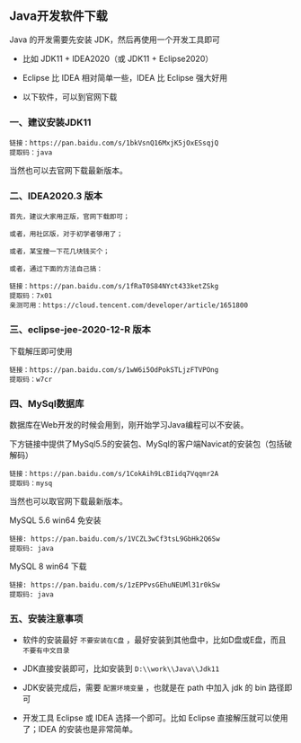 ## Java开发软件下载

Java 的开发需要先安装 JDK，然后再使用一个开发工具即可

- 比如 JDK11 + IDEA2020（或 JDK11 + Eclipse2020）

- Eclipse 比 IDEA 相对简单一些，IDEA 比 Eclipse 强大好用

- 以下软件，可以到官网下载


### 一、建议安装JDK11

    链接：https://pan.baidu.com/s/1bkVsnQ16MxjK5jOxESsqjQ
    提取码：java 

当然也可以去官网下载最新版本。

### 二、IDEA2020.3 版本

    首先，建议大家用正版，官网下载即可；
    
    或者，用社区版，对于初学者够用了；
    
    或者，某宝搜一下花几块钱买个；
    
    或者，通过下面的方法自己搞：
    
    链接：https://pan.baidu.com/s/1fRaT0S84NYct433ketZSkg 
    提取码：7x01 
    亲测可用：https://cloud.tencent.com/developer/article/1651800
    

### 三、eclipse-jee-2020-12-R 版本

下载解压即可使用

    链接：https://pan.baidu.com/s/1wW6i5OdPokSTLjzFTVPOng 
    提取码：w7cr 

### 四、MySql数据库

数据库在Web开发的时候会用到，刚开始学习Java编程可以不安装。

下方链接中提供了MySql5.5的安装包、MySql的客户端Navicat的安装包（包括破解码）

    链接：https://pan.baidu.com/s/1CokAih9LcBIidq7Vqqmr2A
    提取码：mysq

当然也可以取官网下载最新版本。

MySQL 5.6 win64 免安装

    链接: https://pan.baidu.com/s/1VCZL3wCf3tsL9GbHk2Q6Sw 
    提取码: java 

MySQL 8 win64 下载

    链接: https://pan.baidu.com/s/1zEPPvsGEhuNEUMl31r0kSw 
    提取码: java 


### 五、安装注意事项

- 软件的安装最好 `不要安装在C盘` ，最好安装到其他盘中，比如D盘或E盘，而且 `不要有中文目录`

- JDK直接安装即可，比如安装到 `D:\\work\\Java\\Jdk11`

- JDK安装完成后，需要 `配置环境变量` ，也就是在 path 中加入 jdk 的 bin 路径即可

- 开发工具 Eclipse 或 IDEA 选择一个即可。比如 Eclipse 直接解压就可以使用了；IDEA 的安装也是非常简单。


